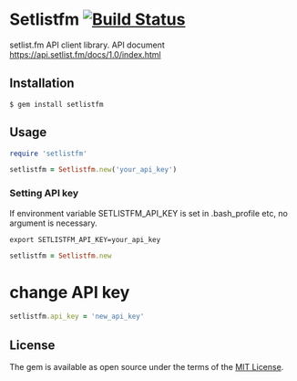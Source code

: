 # Setlistfm [![Build Status](https://travis-ci.org/hondallica/ruby-setlistfm.svg?branch=master)](https://travis-ci.org/hondallica/ruby-setlistfm)

setlist.fm API client library.
API document https://api.setlist.fm/docs/1.0/index.html

## Installation

    $ gem install setlistfm

## Usage

```ruby
require 'setlistfm'

setlistfm = Setlistfm.new('your_api_key')
```

### Setting API key
If environment variable SETLISTFM_API_KEY is set in .bash_profile etc, no argument is necessary.

    export SETLISTFM_API_KEY=your_api_key

```ruby
setlistfm = Setlistfm.new
```

# change API key

```ruby
setlistfm.api_key = 'new_api_key'
```

## License

The gem is available as open source under the terms of the [MIT License](http://opensource.org/licenses/MIT).
